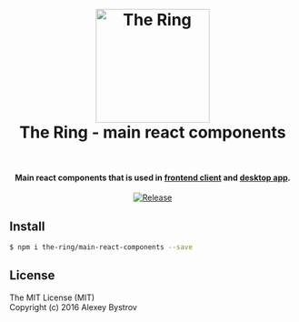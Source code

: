 <h1 align="center">
  <br>
  <img src="https://avatars1.githubusercontent.com/u/19213164?v=3&s=200" alt="The Ring" width="200">
  <br>
  The Ring - main react components
  <br>
  <br>
</h1>

<h4 align="center">Main react components that is used in <a href="https://github.com/the-ring/frontend">frontend client</a> and <a href="https://github.com/the-ring/desktop">desktop app</a>.</h4>

<p align="center">
  <a href="https://github.com/the-ring/backend/main-react-components"><img src="https://img.shields.io/github/tag/the-ring/main-react-components.svg" alt="Release"></a>
</p>

## Install
```sh
$ npm i the-ring/main-react-components --save
```

## License

The MIT License (MIT)<br/>
Copyright (c) 2016 Alexey Bystrov
